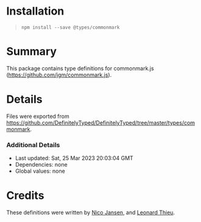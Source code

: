 # Installation
> `npm install --save @types/commonmark`

# Summary
This package contains type definitions for commonmark.js (https://github.com/jgm/commonmark.js).

# Details
Files were exported from https://github.com/DefinitelyTyped/DefinitelyTyped/tree/master/types/commonmark.

### Additional Details
 * Last updated: Sat, 25 Mar 2023 20:03:04 GMT
 * Dependencies: none
 * Global values: none

# Credits
These definitions were written by [Nico Jansen](https://github.com/nicojs), and [Leonard Thieu](https://github.com/leonard-thieu).
